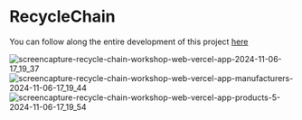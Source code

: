 # RecycleChain

You can follow along the entire development of this project <a href="https://www.youtube.com/watch?v=Yr-jllDmwtE" target="_blank">here</a>

![screencapture-recycle-chain-workshop-web-vercel-app-2024-11-06-17_19_37](https://github.com/user-attachments/assets/9dbc176e-d753-477c-ac1e-1870ebfe65ed)
![screencapture-recycle-chain-workshop-web-vercel-app-manufacturers-2024-11-06-17_19_44](https://github.com/user-attachments/assets/84ae7ea0-51f6-4bbb-a8be-2763b719d610)
![screencapture-recycle-chain-workshop-web-vercel-app-products-5-2024-11-06-17_19_54](https://github.com/user-attachments/assets/3257acd8-1e36-483b-ae8d-b340a84aa5b2)
